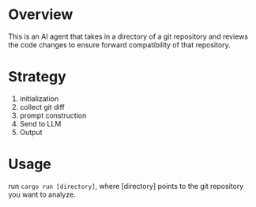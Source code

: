 # Overview
This is an AI agent that takes in a directory of a git repository and reviews the code changes to ensure forward compatibility of that repository.

# Strategy
1. initialization
2. collect git diff
3. prompt construction
4. Send to LLM
5. Output

# Usage
run `cargo run [directory]`, where [directory] points to the git repository you want to analyze.